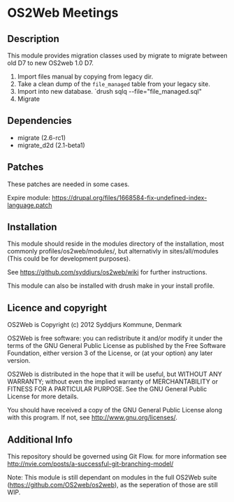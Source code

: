 OS2Web Meetings
==============================

Description
-----------
This module provides migration classes used by migrate to migrate between
old D7 to new OS2web 1.0 D7.

1. Import files manual by copying from legacy dir.
2. Take a clean dump of the `file_managed` table from your legacy site.
3. Import into new database. `drush sqlq --file="file_managed.sql"
4. Migrate

Dependencies
-----------
- migrate (2.6-rc1)
- migrate_d2d (2.1-beta1)

Patches
-----------
These patches are needed in some cases.

Expire module:
https://drupal.org/files/1668584-fix-undefined-index-language.patch

Installation
-----------
This module should reside in the modules directory of the installation,
most commonly profiles/os2web/modules/, but alternativly in sites/all/modules
(This could be for development purposes).

See https://github.com/syddjurs/os2web/wiki for further instructions.

This module can also be installed with drush make in your install profile.

Licence and copyright
---------------------
OS2Web is Copyright (c) 2012 Syddjurs Kommune, Denmark

OS2Web is free software: you can redistribute it and/or modify
it under the terms of the GNU General Public License as published by
the Free Software Foundation, either version 3 of the License, or
(at your option) any later version.

OS2Web is distributed in the hope that it will be useful,
but WITHOUT ANY WARRANTY; without even the implied warranty of
MERCHANTABILITY or FITNESS FOR A PARTICULAR PURPOSE.  See the
GNU General Public License for more details.

You should have received a copy of the GNU General Public License
along with this program.  If not, see <http://www.gnu.org/licenses/>.

Additional Info
---------------
This repository should be governed using Git Flow. for more information see
http://nvie.com/posts/a-successful-git-branching-model/

Note: This module is still dependant on modules in the full OS2Web suite
(https://github.com/OS2web/os2web), as the seperation of those are still WIP.
